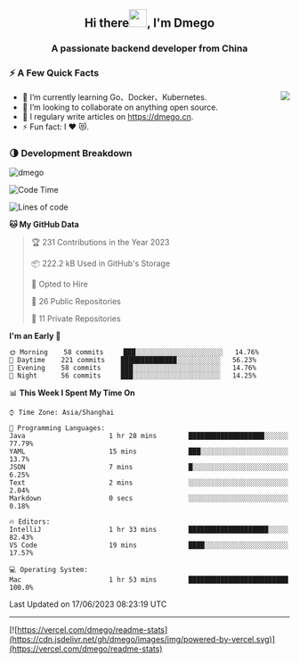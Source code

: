 <h2 align="center">Hi there<img src="https://cdn.jsdelivr.net/gh/dmego/images/img/Hi.gif" height="32" />, I'm Dmego </h2>
<h3 align="center">A passionate backend developer from China</h3>

### ⚡️ A Few Quick Facts

<img align="right" src="https://readme-stats-dmego.vercel.app/api?username=dmego&show_icons=true&icon_color=1573B3&hide_title=true&text_color=718096&bg_color=00000000&hide_border=true"/>

<ul>
    <li> 🌱 I’m currently learning Go、Docker、Kubernetes.</li>
    <li> 👯 I’m looking to collaborate on anything open source.</li>
    <li> 📝 I regulary write articles on <a href="https://dmego.cn">https://dmego.cn</a>.</li>
    <li> ⚡ Fun fact: I ❤️ 😻.</li>
</ul>

### 🌗 Development Breakdown

<img src="https://komarev.com/ghpvc/?username=dmego" alt="dmego" />

<!--START_SECTION:waka-->
![Code Time](http://img.shields.io/badge/Code%20Time-2%2C114%20hrs%2030%20mins-blue)

![Lines of code](https://img.shields.io/badge/From%20Hello%20World%20I%27ve%20Written-225%20Thousand%20lines%20of%20code-blue)

**🐱 My GitHub Data** 

> 🏆 231 Contributions in the Year 2023
 > 
> 📦 222.2 kB Used in GitHub's Storage 
 > 
> 💼 Opted to Hire
 > 
> 📜 26 Public Repositories 
 > 
> 🔑 11 Private Repositories  
 > 
**I'm an Early 🐤** 

```text
🌞 Morning    58 commits     ███░░░░░░░░░░░░░░░░░░░░░░   14.76% 
🌆 Daytime    221 commits    ██████████████░░░░░░░░░░░   56.23% 
🌃 Evening    58 commits     ███░░░░░░░░░░░░░░░░░░░░░░   14.76% 
🌙 Night      56 commits     ███░░░░░░░░░░░░░░░░░░░░░░   14.25%

```


📊 **This Week I Spent My Time On** 

```text
⌚︎ Time Zone: Asia/Shanghai

💬 Programming Languages: 
Java                     1 hr 28 mins        ███████████████████░░░░░░   77.79% 
YAML                     15 mins             ███░░░░░░░░░░░░░░░░░░░░░░   13.7% 
JSON                     7 mins              █░░░░░░░░░░░░░░░░░░░░░░░░   6.25% 
Text                     2 mins              ░░░░░░░░░░░░░░░░░░░░░░░░░   2.04% 
Markdown                 0 secs              ░░░░░░░░░░░░░░░░░░░░░░░░░   0.18%

🔥 Editors: 
IntelliJ                 1 hr 33 mins        ████████████████████░░░░░   82.43% 
VS Code                  19 mins             ████░░░░░░░░░░░░░░░░░░░░░   17.57%

💻 Operating System: 
Mac                      1 hr 53 mins        █████████████████████████   100.0%

```


 Last Updated on 17/06/2023 08:23:19 UTC
<!--END_SECTION:waka-->

---

[![https://vercel.com/dmego/readme-stats](https://cdn.jsdelivr.net/gh/dmego/images/img/powered-by-vercel.svg)](https://vercel.com/dmego/readme-stats)

